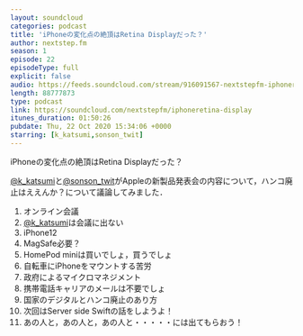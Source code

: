 ```yaml
---
layout: soundcloud
categories: podcast
title: 'iPhoneの変化点の絶頂はRetina Displayだった？'
author: nextstep.fm
season: 1
episode: 22
episodeType: full
explicit: false
audio: https://feeds.soundcloud.com/stream/916091567-nextstepfm-iphoneretina-display.mp3
length: 88777873
type: podcast
link: https://soundcloud.com/nextstepfm/iphoneretina-display
itunes_duration: 01:50:26
pubdate: Thu, 22 Oct 2020 15:34:06 +0000
starring: [k_katsumi,sonson_twit]
---
```


iPhoneの変化点の絶頂はRetina Displayだった？

[@k_katsumi](https://twitter.com/@k_katsumi)と[@sonson_twit](https://twitter.com/@sonson_twit)がAppleの新製品発表会の内容について，ハンコ廃止はええんか？について議論してみました．

1. オンライン会議
2. [@k_katsumi](https://twitter.com/@k_katsumi)は会議に出ない
3. iPhone12
4. MagSafe必要？
5. HomePod miniは買いでしょ，買うでしょ
6. 自転車にiPhoneをマウントする苦労
7. 政府によるマイクロマネジメント
8. 携帯電話キャリアのメールは不要でしょ
9. 国家のデジタルとハンコ廃止のあり方
10. 次回はServer side Swiftの話をしようよ！
11. あの人と，あの人と，あの人と・・・・・には出てもらおう！

